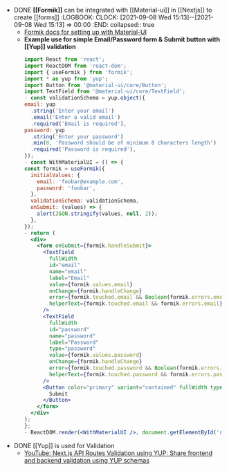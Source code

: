 - DONE **[[Formik]]** can be integrated with [[Material-ui]] in [[Nextjs]] to create [[forms]]
  :LOGBOOK:
  CLOCK: [2021-09-08 Wed 15:13]--[2021-09-08 Wed 15:13] =>  00:00
  :END:
  collapsed:: true
	- [Formik docs for setting up with Material-UI](https://formik.org/docs/examples/with-material-ui)
	- **Example use for simple Email/Password form & Submit button with [[Yup]] validation**
	  ```jsx
	  import React from 'react';
	  import ReactDOM from 'react-dom';
	  import { useFormik } from 'formik';
	  import * as yup from 'yup';
	  import Button from '@material-ui/core/Button';
	  import TextField from '@material-ui/core/TextField';
	  - const validationSchema = yup.object({
	  email: yup
	    .string('Enter your email')
	    .email('Enter a valid email')
	    .required('Email is required'),
	  password: yup
	    .string('Enter your password')
	    .min(8, 'Password should be of minimum 8 characters length')
	    .required('Password is required'),
	  });
	  - const WithMaterialUI = () => {
	  const formik = useFormik({
	    initialValues: {
	      email: 'foobar@example.com',
	      password: 'foobar',
	    },
	    validationSchema: validationSchema,
	    onSubmit: (values) => {
	      alert(JSON.stringify(values, null, 2));
	    },
	  });
	  - return (
	    <div>
	      <form onSubmit={formik.handleSubmit}>
	        <TextField
	          fullWidth
	          id="email"
	          name="email"
	          label="Email"
	          value={formik.values.email}
	          onChange={formik.handleChange}
	          error={formik.touched.email && Boolean(formik.errors.email)}
	          helperText={formik.touched.email && formik.errors.email}
	        />
	        <TextField
	          fullWidth
	          id="password"
	          name="password"
	          label="Password"
	          type="password"
	          value={formik.values.password}
	          onChange={formik.handleChange}
	          error={formik.touched.password && Boolean(formik.errors.password)}
	          helperText={formik.touched.password && formik.errors.password}
	        />
	        <Button color="primary" variant="contained" fullWidth type="submit">
	          Submit
	        </Button>
	      </form>
	    </div>
	  );
	  };
	  - ReactDOM.render(<WithMaterialUI />, document.getElementById('root'));
	  ```
- DONE [[Yup]] is used for Validation
	- [YouTube: Next.js API Routes Validation using YUP: Share frontend and backend validation using YUP schemas](https://www.youtube.com/watch?v=ZG7sLbI8kL8)